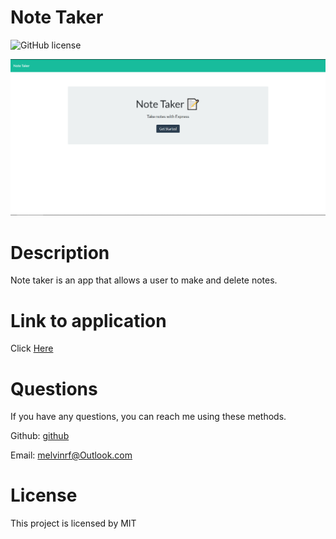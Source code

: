 # Note Taker

![GitHub license](https://img.shields.io/badge/license-MIT-turquoise.svg)

![Portfolio Screenshot](./public/assets/images/ss.PNG)

# Description

Note taker is an app that allows a user to make and delete notes.

# Link to application

Click [Here](https://notetaker-mf.herokuapp.com/)

# Questions

If you have any questions, you can reach me using these methods.

Github: [github](https://github.com/campe0n)

Email: melvinrf@Outlook.com

# License

This project is licensed by MIT
